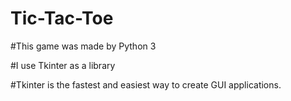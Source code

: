 # Tic-Tac-Toe

#This game was made by Python 3

#I use Tkinter as a library

#Tkinter is the fastest and easiest way to create GUI applications.
